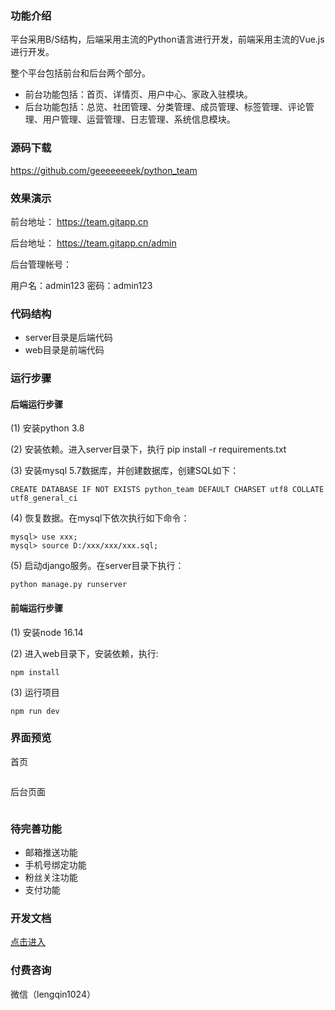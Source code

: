 
### 功能介绍

平台采用B/S结构，后端采用主流的Python语言进行开发，前端采用主流的Vue.js进行开发。

整个平台包括前台和后台两个部分。

- 前台功能包括：首页、详情页、用户中心、家政入驻模块。
- 后台功能包括：总览、社团管理、分类管理、成员管理、标签管理、评论管理、用户管理、运营管理、日志管理、系统信息模块。

### 源码下载

https://github.com/geeeeeeeek/python_team

### 效果演示

前台地址： https://team.gitapp.cn

后台地址： https://team.gitapp.cn/admin

后台管理帐号：

用户名：admin123
密码：admin123

### 代码结构

- server目录是后端代码
- web目录是前端代码

### 运行步骤

#### 后端运行步骤

(1) 安装python 3.8

(2) 安装依赖。进入server目录下，执行 pip install -r requirements.txt

(3) 安装mysql 5.7数据库，并创建数据库，创建SQL如下：
```
CREATE DATABASE IF NOT EXISTS python_team DEFAULT CHARSET utf8 COLLATE utf8_general_ci
```
(4) 恢复数据。在mysql下依次执行如下命令：

```
mysql> use xxx;
mysql> source D:/xxx/xxx/xxx.sql;
```

(5) 启动django服务。在server目录下执行：
```
python manage.py runserver
```

#### 前端运行步骤

(1) 安装node 16.14

(2) 进入web目录下，安装依赖，执行:
```
npm install 
```
(3) 运行项目
```
npm run dev
```


### 界面预览

首页

![]()


后台页面

![]()



### 待完善功能

- 邮箱推送功能
- 手机号绑定功能
- 粉丝关注功能
- 支付功能

### 开发文档

[点击进入](server/readme-cn.md)

### 付费咨询

微信（lengqin1024）



